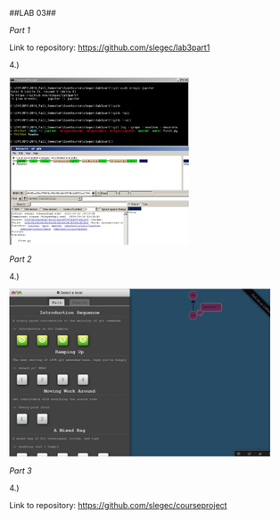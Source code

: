 ##LAB 03##

*Part 1*

Link to repository: https://github.com/slegec/lab3part1


4.)

<img src="./Lab03_gitk_Screenshot.jpg" alt="gitk vs. git" height="300">


*Part 2*

4.)

<img src="./LearnGitBranching.jpg" alt="Learn Git Branching" height="300">


*Part 3*

4.)

Link to repository: https://github.com/slegec/courseproject


